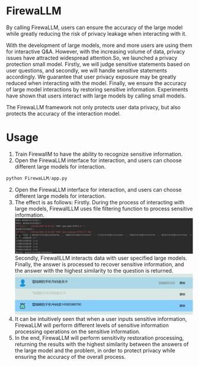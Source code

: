 # FirewaLLM
By calling FirewaLLM, users can ensure the accuracy of the large model while greatly reducing the risk of privacy leakage when interacting with it.

With the development of large models, more and more users are using them for interactive Q&A. However, with the increasing volume of data, privacy issues have attracted widespread attention.So, we launched a privacy protection small model. Firstly, we will judge sensitive statements based on user questions, and secondly, we will handle sensitive statements accordingly. We guarantee that user privacy exposure may be greatly reduced when interacting with the model. Finally, we ensure the accuracy of large model interactions by restoring sensitive information. Experiments have shown that users interact with large models by calling small models. 

The FirewaLLM framework not only protects user data privacy, but also protects the accuracy of the interaction model.


# Usage

1. Train FirewallM to have the ability to recognize sensitive information.
2. Open the FirewaLLM interface for interaction, and users can choose different large models for interaction.
```python
python FirewaLLM/app.py
```
2. Open the FirewaLLM interface for interaction, and users can choose different large models for interaction.
3. The effect is as follows:
Firstly. During the process of interacting with large models, FirewallLLM uses file filtering function to process sensitive information.
![image](https://github.com/ysy1216/FirewaLLM/blob/a4d47819027b5531141d15e967f67b7ed2684d5a/FirewaLLM_server.png) 
Secondly, FirewallLLM interacts data with user specified large models. Finally, the answer is processed to recover sensitive information, and the answer with the highest similarity to the question is returned.
![image](https://github.com/ysy1216/FirewaLLM/blob/a4d47819027b5531141d15e967f67b7ed2684d5a/FirewaLLM_fronted.png)
4. It can be intuitively seen that when a user inputs sensitive information, FirewaLLM will perform different levels of sensitive information processing operations on the sensitive information.
5. In the end, FirewaLLM will perform sensitivity restoration processing, returning the results with the highest similarity between the answers of the large model and the problem, in order to protect privacy while ensuring the accuracy of the overall process.
